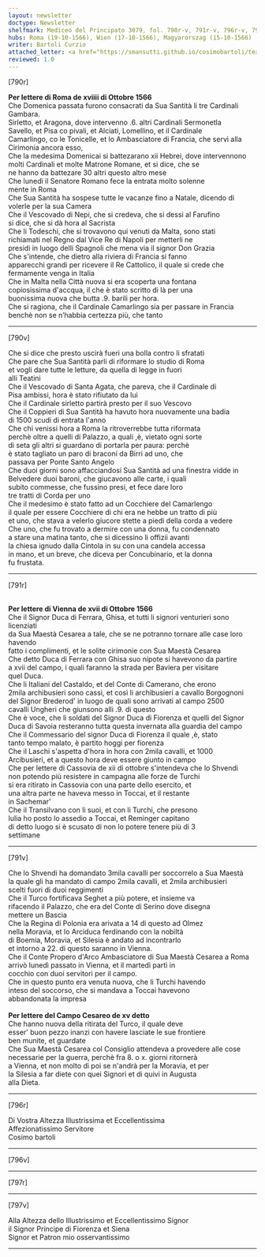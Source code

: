 ```yaml
---
layout: newsletter
doctype: Newsletter
shelfmark: Mediceo del Principato 3079, fol. 790r-v, 791r-v, 796r-v, 797r-v
hubs: Roma (19-10-1566), Wien (17-10-1566), Magyarorszag (15-10-1566)
writer: Bartoli Curzio
attached_letter: <a href="https://smansutti.github.io/cosimobartoli/texts/2978_051,2978_052/">2978_051,2978_052</a>
reviewed: 1.0
---
```


[790r]  
  
  
<strong>Per lettere di Roma de xviiii di Ottobre 1566</strong>  
Che Domenica passata furono consacrati da Sua Santità li tre Cardinali Gambara.  
Sirletto, et Aragona, dove intervenno .6. altri Cardinali Sermonetla  
Savello, et Pisa co pivali, et Alciati, Lomellino, et il Cardinale  
Camarlingo, co le Tonicelle, et lo Ambasciatore di Francia, che servì alla  
Cirimonia ancora esso,  
Che la medesima Domenicai si battezarano xii Hebrei, dove intervennono  
molti Cardinali et molte Matrone Romane, et si dice, che se  
ne hanno da battezare 30 altri questo altro mese  
Che lunedì il Senatore Romano fece la entrata molto solenne  
mente in Roma  
Che Sua Santità ha sospese tutte le vacanze fino a Natale, dicendo di  
volerle per la sua Camera  
Che il Vescovado di Nepi, che si credeva, che si dessi al Farufino  
si dice, che si dà hora al Sacrista  
Che li Todeschi, che si trovavono qui venuti da Malta, sono stati  
richiamati nel Regno dal Vice Re di Napoli per metterli ne  
presidi in luogo delli Spagnoli che mena via il signor Don Grazia  
Che s'intende, che dietro alla riviera di Francia si fanno  
apparecchi grandi per ricevere il Re Cattolico, il quale si crede che  
fermamente venga in Italia  
Che in Malta nella Città nuova si era scoperta una fontana  
copiosissima d'accqua, il che è stato scritto di là per una  
buonissima nuova che butta .9. barili per hora.  
Che si ragiona, che il Cardinale Camarlingo sia per passare in Francia  
benchè non se n’habbia certezza più, che tanto  
  
---  

[790v]  
  
  
Che si dice che presto uscirà fueri una bolla contro li sfratati  
Che pare che Sua Santità parli di riformare lo studio di Roma  
et vogli dare tutte le letture, da quella di legge in fuori  
alli Teatini  
Che il Vescovado di Santa Agata, che pareva, che il Cardinale di  
Pisa ambissi, hora è stato rifiutato da lui  
Che il Cardinale sirletto partirà presto per il suo Vescovo  
Che il Coppieri di Sua Santità ha havuto hora nuovamente una badia  
di 1500 scudi di entrata l'anno  
Che chi venissi hora a Roma la ritroverrebbe tutta riformata  
perchè oltre a quelli di Palazzo, a quali ,è, vietato ogni sorte  
di seta gli altri si guardano di portarla per paura: perchè  
è stato tagliato un paro di braconi da Birri ad uno, che  
passava per Ponte Santo Angelo  
Che duoi giorni sono affacciandosi Sua Santità ad una finestra vidde in  
Belvedere duoi baroni, che giucavono alle carte, i quali  
subito commesse, che fussino presi, et fece dare loro  
tre tratti di Corda per uno  
Che il medesimo è stato fatto ad un Cocchiere del Camarlengo  
il quale per essere Cocchiere di chi era ne hebbe un tratto di più  
et uno, che stava a velerlo giucore stette a piedi della corda a vedere  
Che uno, che fu trovato a dermire con una donna, fu condennato  
a stare una matina tanto, che si dicessino li offizii avanti  
la chiesa ignudo dalla Cintola in su con una candela accessa  
in mano, et un breve, che diceva per Concubinario, et la donna  
fu frustata.  
  
---  

[791r]  
  
  
<br/><strong>Per lettere di Vienna de xvii di Ottobre 1566</strong>  
Che il Signor Duca di Ferrara, Ghisa, et tutti li signori venturieri sono licenziati  
da Sua Maestà Cesarea a tale, che se ne potranno tornare alle case loro havendo  
fatto i complimenti, et le solite cirimonie con Sua Maestà Cesarea  
Che detto Duca di Ferrara con Ghisa suo nipote si havevono da partire  
a xvii del campo, i quali faranno la strada per Baviera per visitare  
quel Duca.  
Che li Italiani del Castaldo, et del Conte di Camerano, che erono  
2mila archibusieri sono cassi, et così li archibusieri a cavallo Borgognoni  
del Signor Brederod' in luogo de quali sono arrivati al campo 2500  
cavalli Ungheri che giunsono alli .9. di questo  
Che è voce, che li soldati del Signor Duca di Fiorenza et quelli del Signor  
Duca di Savoia resteranno tutta questa invernata alla guardia del campo  
Che il Commessario del signor Duca di Fiorenza il quale ,è, stato  
tanto tempo malato, è partito hoggi per fiorenza  
Che il Laschi s'aspetta d'hora in hora con 2mila cavalli, et 1000  
Arcibusieri, et a questo hora deve essere giunto in campo  
Che per lettere di Cassovia de xii di ottobre s'intendeva che lo Shvendi  
non potendo più resistere in campagna alle forze de Turchi  
si era ritirato in Cassovia con una parte dello esercito, et  
una altra parte ne haveva messo in Toccai, et il restante  
in Sachemar'  
Che il Transilvano con li suoi, et con li Turchi, che presono  
Iulia ho posto lo assedio a Toccai, et Reminger capitano  
di detto luogo si è scusato di non lo potere tenere più di 3  
settimane  
  
---  

[791v]  
  
  
Che lo Shvendi ha domandato 3mila cavalli per soccorrelo a Sua Maestà  
la quale gli ha mandato di campo 2mila cavalli, et 2mila archibusieri  
scelti fuori di duoi reggimenti  
Che il Turco fortificava Seghet a più potere, et insieme va  
rifacendo il Palazzo, che era del Conte di Serino dove disegna  
mettere un Bascia  
Che la Regina di Polonia era arivata a 14 di questo ad Olmez  
nella Moravia, et lo Arciduca ferdinando con la nobiltà  
di Boemia, Moravia, et Silesia è andato ad incontrarlo  
et intorno a 22. di questo saranno in Vienna.  
Che il Conte Propero d'Arco Ambasciatore di Sua Maestà Cesarea a Roma  
arrivò lunedì passato in Vienna, et il martedì partì in  
cocchio con duoi servitori per il campo.  
Che in questo punto era venuta nuova, che li Turchi havendo  
inteso del soccorso, che si mandava a Toccai havevono  
abbandonata la impresa  
<br/><strong>Per lettere del Campo Cesareo de xv detto</strong>  
Che hanno nuova della ritirata del Turco, il quale deve  
esser' buon pezzo inanzi con havere lasciate le sue frontiere  
ben munite, et guardate  
Che Sua Maestà Cesarea col Consiglio attendeva a provedere alle cose  
necessarie per la guerra, perchè fra 8. o x. giorni ritornerà  
a Vienna, et non molto di poi se n'andrà per la Moravia, et per  
la Silesia a far diete con quei Signori et di quivi in Augusta  
alla Dieta.  
  
---  

[796r]  
  
  
Di Vostra Altezza Illustrissima et Eccellentissima  
Affezionatissimo Servitore  
Cosimo bartoli  
  
---  

[796v]  
  
  
  
---  

[797r]  
  
  
  
---  

[797v]  
  
  
Alla Altezza dello Illustrissimo et Eccellentissimo Signor  
il Signor Principe di Fiorenza et Siena  
Signor et Patron mio osservantissimo  
  
---  

